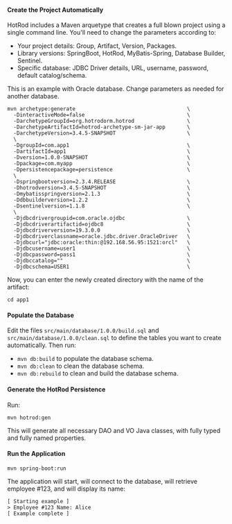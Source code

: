 #### Create the Project Automatically ####

HotRod includes a Maven arquetype that creates a full blown project using a single command line.
You'll need to change the parameters according to:

- Your project details: Group, Artifact, Version, Packages.
- Library versions: SpringBoot, HotRod, MyBatis-Spring, Database Builder, Sentinel.
- Specific database: JDBC Driver details, URL, username, password, default catalog/schema.


This is an example with Oracle database. Change parameters as needed for another database.

```
mvn archetype:generate                                    \
  -DinteractiveMode=false                                 \
  -DarchetypeGroupId=org.hotrodorm.hotrod                 \
  -DarchetypeArtifactId=hotrod-archetype-sm-jar-app       \
  -DarchetypeVersion=3.4.5-SNAPSHOT                       \
  \
  -DgroupId=com.app1                                      \
  -DartifactId=app1                                       \
  -Dversion=1.0.0-SNAPSHOT                                \
  -Dpackage=com.myapp                                     \
  -Dpersistencepackage=persistence                        \
  \
  -Dspringbootversion=2.3.4.RELEASE                       \
  -Dhotrodversion=3.4.5-SNAPSHOT                          \
  -Dmybatisspringversion=2.1.3                            \
  -Ddbbuilderversion=1.2.2                                \
  -Dsentinelversion=1.1.8                                 \
  \
  -Djdbcdrivergroupid=com.oracle.ojdbc                    \
  -Djdbcdriverartifactid=ojdbc8                           \
  -Djdbcdriverversion=19.3.0.0                            \
  -Djdbcdriverclassname=oracle.jdbc.driver.OracleDriver   \
  -Djdbcurl="jdbc:oracle:thin:@192.168.56.95:1521:orcl"   \
  -Djdbcusername=user1                                    \
  -Djdbcpassword=pass1                                    \
  -Djdbccatalog=""                                        \
  -Djdbcschema=USER1                                      \
```

Now, you can enter the newly created directory with the name of the artifact:

    cd app1

#### Populate the Database ####

Edit the files `src/main/database/1.0.0/build.sql` and `src/main/database/1.0.0/clean.sql` to 
define the tables you want to create automatically. Then run:

- `mvn db:build` to populate the database schema.
- `mvn db:clean` to clean the database schema.
- `mvn db:rebuild` to clean and build the database schema.

#### Generate the HotRod Persistence ####

Run:

    mvn hotrod:gen

This will generate all necessary DAO and VO Java classes, with fully typed and fully named properties.

#### Run the Application ####

    mvn spring-boot:run

The application will start, will connect to the database, will retrieve employee #123, and will display its name:

```
[ Starting example ]
> Employee #123 Name: Alice
[ Example complete ]
```



